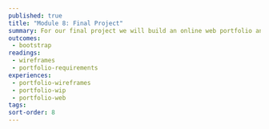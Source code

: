 ```yaml
---
published: true
title: "Module 8: Final Project"
summary: For our final project we will build an online web portfolio and resume using the Bootstrap Web Framework.
outcomes:
 - bootstrap
readings:
 - wireframes
 - portfolio-requirements
experiences:
 - portfolio-wireframes
 - portfolio-wip
 - portfolio-web
tags:
sort-order: 8
---
```

